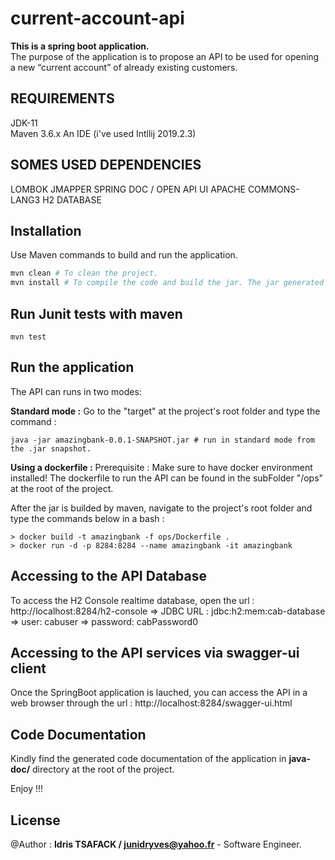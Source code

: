 # current-account-api

**This is a spring boot application.**  
The purpose of the application is to propose an API to be used for opening a new “current account” of already existing customers.


REQUIREMENTS
------------

JDK-11  
Maven 3.6.x
An IDE (i've used Intllij 2019.2.3)


SOMES USED DEPENDENCIES
-----------------------
LOMBOK
JMAPPER
SPRING DOC / OPEN API UI
APACHE COMMONS-LANG3
H2 DATABASE


## Installation

Use Maven commands to build and run the application.

```bash
mvn clean # To clean the project.
mvn install # To compile the code and build the jar. The jar generated is in the amazingbank/target subdirectory.
```

## Run Junit tests with maven

```
mvn test
```

## Run the application
The API can runs in two modes:

**Standard mode :**
Go to the "target" at the project's root folder and type the command :
```
java -jar amazingbank-0.0.1-SNAPSHOT.jar # run in standard mode from the .jar snapshot.
```

**Using a dockerfile :**
Prerequisite : Make sure to have docker environment installed!
The dockerfile to run the API can be found in the subFolder "/ops" at the root of the project.

After the jar is builded by maven, navigate to the project's root folder and type the commands below in a bash :
```
> docker build -t amazingbank -f ops/Dockerfile .
> docker run -d -p 8284:8284 --name amazingbank -it amazingbank
```

## Accessing to the API Database
To access the H2 Console realtime database, open the url : http://localhost:8284/h2-console 
 => JDBC URL : jdbc:h2:mem:cab-database 
 => user: cabuser 
 => password: cabPassword0

## Accessing to the API services via swagger-ui client

Once the SpringBoot application is lauched, you can access the API in a web browser through the url : http://localhost:8284/swagger-ui.html


## Code Documentation

Kindly find the generated code documentation of the application in **java-doc/** directory at the root of the project.

Enjoy !!!

## License
@Author : **Idris TSAFACK / junidryves@yahoo.fr** - Software Engineer.  
